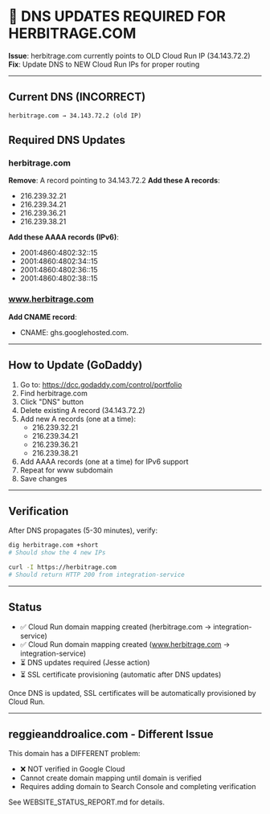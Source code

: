 # 🔧 DNS UPDATES REQUIRED FOR HERBITRAGE.COM

**Issue**: herbitrage.com currently points to OLD Cloud Run IP (34.143.72.2)
**Fix**: Update DNS to NEW Cloud Run IPs for proper routing

---

## Current DNS (INCORRECT)
```
herbitrage.com → 34.143.72.2 (old IP)
```

## Required DNS Updates

### herbitrage.com
**Remove**: A record pointing to 34.143.72.2
**Add these A records**:
- 216.239.32.21
- 216.239.34.21
- 216.239.36.21
- 216.239.38.21

**Add these AAAA records (IPv6)**:
- 2001:4860:4802:32::15
- 2001:4860:4802:34::15
- 2001:4860:4802:36::15
- 2001:4860:4802:38::15

### www.herbitrage.com
**Add CNAME record**:
- CNAME: ghs.googlehosted.com.

---

## How to Update (GoDaddy)

1. Go to: https://dcc.godaddy.com/control/portfolio
2. Find herbitrage.com
3. Click "DNS" button
4. Delete existing A record (34.143.72.2)
5. Add new A records (one at a time):
   - 216.239.32.21
   - 216.239.34.21
   - 216.239.36.21
   - 216.239.38.21
6. Add AAAA records (one at a time) for IPv6 support
7. Repeat for www subdomain
8. Save changes

---

## Verification

After DNS propagates (5-30 minutes), verify:
```bash
dig herbitrage.com +short
# Should show the 4 new IPs

curl -I https://herbitrage.com
# Should return HTTP 200 from integration-service
```

---

## Status
- ✅ Cloud Run domain mapping created (herbitrage.com → integration-service)
- ✅ Cloud Run domain mapping created (www.herbitrage.com → integration-service)
- ⏳ DNS updates required (Jesse action)
- ⏳ SSL certificate provisioning (automatic after DNS updates)

Once DNS is updated, SSL certificates will be automatically provisioned by Cloud Run.

---

## reggieanddroalice.com - Different Issue

This domain has a DIFFERENT problem:
- ❌ NOT verified in Google Cloud
- Cannot create domain mapping until domain is verified
- Requires adding domain to Search Console and completing verification

See WEBSITE_STATUS_REPORT.md for details.

